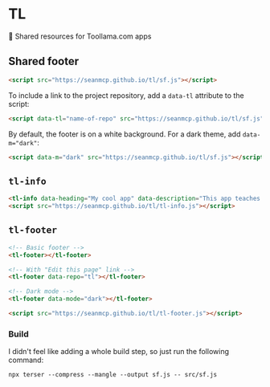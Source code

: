 # TL

🦙 Shared resources for Toollama.com apps

## Shared footer

```html
<script src="https://seanmcp.github.io/tl/sf.js"></script>
```

To include a link to the project repository, add a `data-tl` attribute to the script:

```html
<script data-tl="name-of-repo" src="https://seanmcp.github.io/tl/sf.js"></script>
```

By default, the footer is on a white background. For a dark theme, add `data-m="dark"`:

```html
<script data-m="dark" src="https://seanmcp.github.io/tl/sf.js"></script>
```

## `tl-info`

```html
<tl-info data-heading="My cool app" data-description="This app teaches young children how to do a valuable skill"></tl-info>
<script src="https://seanmcp.github.io/tl/tl-info.js"></script>
```

## `tl-footer`

```html
<!-- Basic footer -->
<tl-footer></tl-footer>

<!-- With "Edit this page" link -->
<tl-footer data-repo="tl"></tl-footer>

<!-- Dark mode -->
<tl-footer data-mode="dark"></tl-footer>

<script src="https://seanmcp.github.io/tl/tl-footer.js"></script>
```

### Build

I didn't feel like adding a whole build step, so just run the following command:

```shell
npx terser --compress --mangle --output sf.js -- src/sf.js
```
